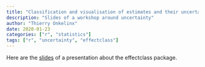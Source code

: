 ```yaml
---
title: "Classification and visualisation of estimates and their uncertainty"
description: "Slides of a workshop around uncertainty"
author: "Thierry Onkelinx"
date: 2020-01-23
categories: ["r", "statistics"]
tags: ["r", "uncertainty", "effectclass"]
---
```


Here are the [slides](effectclass.pdf) of a presentation about the effectclass package.
